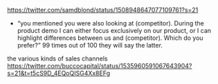 https://twitter.com/samdblond/status/1508948647077109761?s=21
 - “you mentioned you were also looking at (competitor). During the product demo I can either focus exclusively on our product, or I can highlight differences between us and (competitor). Which do you prefer?” 99 times out of 100 they will say the latter.



the various kinds of sales channels
https://twitter.com/buccocapital/status/1535960591067643904?s=21&t=t5cS9D_4EQoQISG4Xx8EFg